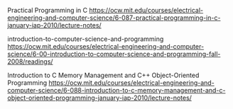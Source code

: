  Practical Programming in C 
 https://ocw.mit.edu/courses/electrical-engineering-and-computer-science/6-087-practical-programming-in-c-january-iap-2010/lecture-notes/
 
 introduction-to-computer-science-and-programming
 https://ocw.mit.edu/courses/electrical-engineering-and-computer-science/6-00-introduction-to-computer-science-and-programming-fall-2008/readings/
 
 Introduction to C Memory Management and C++ Object-Oriented Programming 
 https://ocw.mit.edu/courses/electrical-engineering-and-computer-science/6-088-introduction-to-c-memory-management-and-c-object-oriented-programming-january-iap-2010/lecture-notes/
 
 
